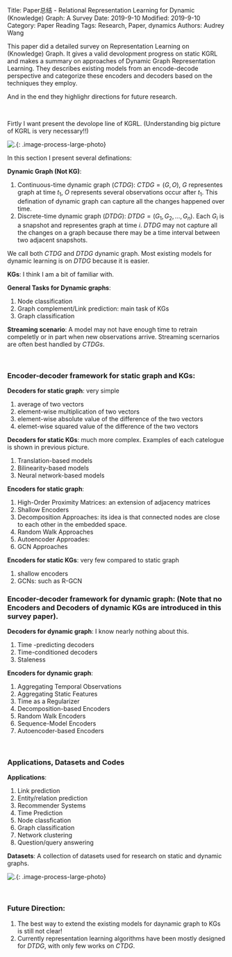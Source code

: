 Title: Paper总结 - Relational Representation Learning for Dynamic (Knowledge) Graph: A Survey
Date: 2019-9-10
Modified: 2019-9-10
Category: Paper Reading
Tags: Research, Paper, dynamics
Authors: Audrey Wang

This paper did a detailed survey on Representation Learning on (Knowledge) Graph. It gives a valid devolopment progress on static KGRL and makes a summary on approaches of Dynamic Graph Representation Learning. They describes existing models from an encode-decode perspective and categorize these encoders and decoders based on the techniques they employ.

And in the end they highlighr directions for future research.

<br />

Firtly I want present the devolope line of KGRL. (Understanding big picture of KGRL is very necessary!!)

![.]({static}/pictures/survey_dynamic/1.png){: .image-process-large-photo}

In this section I present several definations:

**Dynamic Graph (Not KG)**:
1. Continuous-time dynamic graph ($CTDG$): $CTDG = (G,O)$, $G$ representes graph at time $t_1$, $O$ represents several observations occur after $t_1$. This defination of dynamic graph can capture all the changes happened over time.
2. Discrete-time dynamic graph ($DTDG$): $DTDG = (G_1, G_2, ..., G_n)$. Each $G_i$ is a snapshot and representes graph at time $i$. $DTDG$ may not capture all the changes on a graph because there may be a time interval between two adjacent snapshots.

We call both $CTDG$ and $DTDG$ dynamic graph. Most existing models for dynamic learning is on $DTDG$ because it is easier.

**KGs**: I think I am a bit of familiar with.

**General Tasks for Dynamic graphs**:
1. Node classification
2. Graph complement/Link prediction: main task of KGs
3. Graph classification

**Streaming scenario**: A model may not have enough time to retrain compeletly or in part when new observations arrive. Streaming scernarios are often best handled by $CTDGs$.

<br />

### Encoder-decoder framework for static graph and KGs:
**Decoders for static graph**: very simple
1. average of two vectors
2. element-wise multiplication of two vectors
3. element-wise absolute value of the difference of the two vectors
4. elemet-wise squared value of the difference of the two vectors

**Decoders for static KGs**: much more complex. Examples of each catelogue is shown in previous picture.
1. Translation-based models
2. Bilinearity-based models
3. Neural network-based models 

**Encoders for static graph**:
1. High-Order Proximity Matrices: an extension of adjacency matrices
2. Shallow Encoders
3. Decomposition Approaches: its idea is that connected nodes are close to each other in the embedded space.
4. Random Walk Approaches
5. Autoencoder Approades:
6. GCN Approaches

**Encoders for static KGs**: very few compared to static graph
1. shallow encoders
2. GCNs: such as R-GCN

### Encoder-decoder framework for dynamic graph: (Note that no Encoders and Decoders of dynamic KGs are introduced in this survey paper).

**Decoders for dynamic graph**: I know nearly nothing about this.

1. Time -predicting decoders
2. Time-conditioned decoders
3. Staleness

**Encoders for dynamic graph**:

1. Aggregating Temporal Observations
2. Aggregating Static Features
3. Time as a Regularizer
4. Decomposition-based Encoders
5. Random Walk Encoders
6. Sequence-Model Encoders
7. Autoencoder-based Encoders

<br />

### Applications, Datasets and Codes
**Applications**:

1. Link prediction
2. Entity/relation prediction
3. Recommender Systems
4. Time Prediction
5. Node classfication
6. Graph classification
7. Network clustering
8. Question/query answering

**Datasets**: A collection of datasets used for research on static and dynamic graphs. 

![.]({static}/pictures/survey_dynamic/1.png){: .image-process-large-photo}

<br />

### Future Direction:

1. The best way to extend the existing models for daynamic graph to KGs is still not clear! 
2. Currently representation learning algorithms have been mostly designed for $DTDG$, with only few works on $CTDG$. 